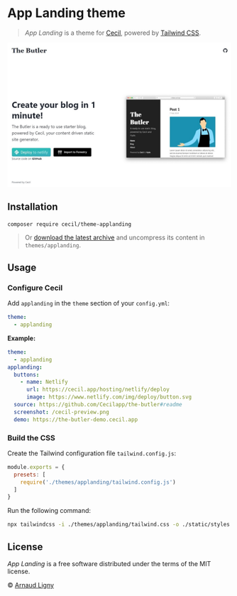 # App Landing theme

> _App Landing_ is a theme for [Cecil](https://cecil.app), powered by [Tailwind CSS](https://tailwindcss.com).

![Demo screenshot](docs/Cecil-theme-applanding-screenshot.jpg)

## Installation

```bash
composer require cecil/theme-applanding
```

> Or [download the latest archive](https://github.com/Cecilapp/theme-applanding/releases/latest/) and uncompress its content in `themes/applanding`.

## Usage

### Configure Cecil

Add `applanding` in the `theme` section of your `config.yml`:

```yaml
theme:
  - applanding
```

**Example:**

```yaml
theme:
  - applanding
applanding:
  buttons:
    - name: Netlify
      url: https://cecil.app/hosting/netlify/deploy
      image: https://www.netlify.com/img/deploy/button.svg
  source: https://github.com/Cecilapp/the-butler#readme
  screenshot: /cecil-preview.png
  demo: https://the-butler-demo.cecil.app
```

### Build the CSS

Create the Tailwind configuration file `tailwind.config.js`:

```javascript
module.exports = {
  presets: [
    require('./themes/applanding/tailwind.config.js')
  ]
}
```

Run the following command:

```bash
npx tailwindcss -i ./themes/applanding/tailwind.css -o ./static/styles.css
```

## License

 _App Landing_ is a free software distributed under the terms of the MIT license.

© [Arnaud Ligny](https://arnaudligny.fr)
